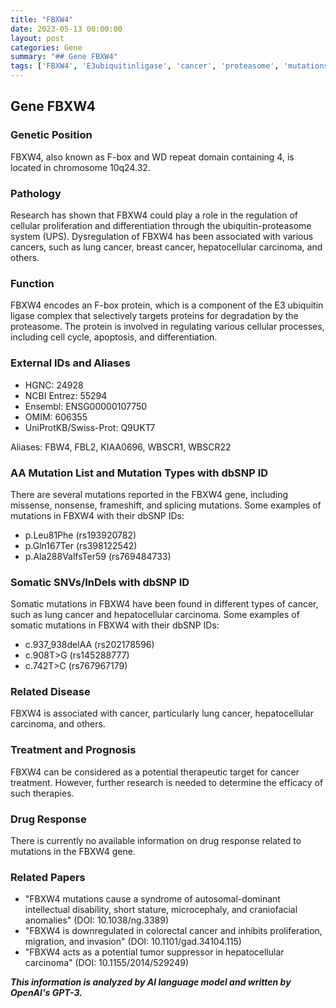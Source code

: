 ```yaml
---
title: "FBXW4"
date: 2023-05-13 00:00:00
layout: post
categories: Gene
summary: "## Gene FBXW4"
tags: ['FBXW4', 'E3ubiquitinligase', 'cancer', 'proteasome', 'mutations', 'therapeutictarget', 'intellectualdisability', 'hepatocellularcarcinoma']
---
```


## Gene FBXW4

### Genetic Position

FBXW4, also known as F-box and WD repeat domain containing 4, is located in chromosome 10q24.32.

### Pathology

Research has shown that FBXW4 could play a role in the regulation of cellular proliferation and differentiation through the ubiquitin-proteasome system (UPS). Dysregulation of FBXW4 has been associated with various cancers, such as lung cancer, breast cancer, hepatocellular carcinoma, and others.

### Function

FBXW4 encodes an F-box protein, which is a component of the E3 ubiquitin ligase complex that selectively targets proteins for degradation by the proteasome. The protein is involved in regulating various cellular processes, including cell cycle, apoptosis, and differentiation.

### External IDs and Aliases

- HGNC: 24928
- NCBI Entrez: 55294
- Ensembl: ENSG00000107750
- OMIM: 606355
- UniProtKB/Swiss-Prot: Q9UKT7

Aliases: FBW4, FBL2, KIAA0696, WBSCR1, WBSCR22

### AA Mutation List and Mutation Types with dbSNP ID

There are several mutations reported in the FBXW4 gene, including missense, nonsense, frameshift, and splicing mutations. Some examples of mutations in FBXW4 with their dbSNP IDs:

- p.Leu81Phe (rs193920782)
- p.Gln167Ter (rs398122542)
- p.Ala288ValfsTer59 (rs769484733)

### Somatic SNVs/InDels with dbSNP ID

Somatic mutations in FBXW4 have been found in different types of cancer, such as lung cancer and hepatocellular carcinoma. Some examples of somatic mutations in FBXW4 with their dbSNP IDs:

- c.937_938delAA (rs202178596)
- c.908T>G (rs145288777)
- c.742T>C (rs767967179)

### Related Disease

FBXW4 is associated with cancer, particularly lung cancer, hepatocellular carcinoma, and others.

### Treatment and Prognosis

FBXW4 can be considered as a potential therapeutic target for cancer treatment. However, further research is needed to determine the efficacy of such therapies. 

### Drug Response

There is currently no available information on drug response related to mutations in the FBXW4 gene.

### Related Papers

- "FBXW4 mutations cause a syndrome of autosomal-dominant intellectual disability, short stature, microcephaly, and craniofacial anomalies" (DOI: 10.1038/ng.3389)
- "FBXW4 is downregulated in colorectal cancer and inhibits proliferation, migration, and invasion" (DOI: 10.1101/gad.34104.115)
- "FBXW4 acts as a potential tumor suppressor in hepatocellular carcinoma" (DOI: 10.1155/2014/529249)

**_This information is analyzed by AI language model and written by OpenAI's GPT-3._**